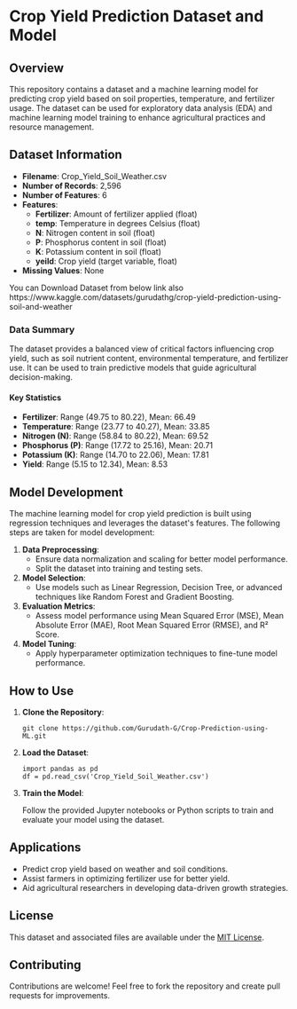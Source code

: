 <h1>Crop Yield Prediction Dataset and Model</h1>

<h2>Overview</h2>
<p>This repository contains a dataset and a machine learning model for predicting crop yield based on soil properties, temperature, and fertilizer usage. The dataset can be used for exploratory data analysis (EDA) and machine learning model training to enhance agricultural practices and resource management.</p>

<h2>Dataset Information</h2>
<ul>
    <li><strong>Filename</strong>: Crop_Yield_Soil_Weather.csv</li>
    <li><strong>Number of Records</strong>: 2,596</li>
    <li><strong>Number of Features</strong>: 6</li>
    <li><strong>Features</strong>:
        <ul>
            <li><strong>Fertilizer</strong>: Amount of fertilizer applied (float)</li>
            <li><strong>temp</strong>: Temperature in degrees Celsius (float)</li>
            <li><strong>N</strong>: Nitrogen content in soil (float)</li>
            <li><strong>P</strong>: Phosphorus content in soil (float)</li>
            <li><strong>K</strong>: Potassium content in soil (float)</li>
            <li><strong>yeild</strong>: Crop yield (target variable, float)</li>
        </ul>
    </li>
    <li><strong>Missing Values</strong>: None</li>
</ul>
<a>You can Download Dataset from below link also</a>
<href>https://www.kaggle.com/datasets/gurudathg/crop-yield-prediction-using-soil-and-weather</href>

<h3>Data Summary</h3>
<p>The dataset provides a balanced view of critical factors influencing crop yield, such as soil nutrient content, environmental temperature, and fertilizer use. It can be used to train predictive models that guide agricultural decision-making.</p>

<h4>Key Statistics</h4>
<ul>
    <li><strong>Fertilizer</strong>: Range (49.75 to 80.22), Mean: 66.49</li>
    <li><strong>Temperature</strong>: Range (23.77 to 40.27), Mean: 33.85</li>
    <li><strong>Nitrogen (N)</strong>: Range (58.84 to 80.22), Mean: 69.52</li>
    <li><strong>Phosphorus (P)</strong>: Range (17.72 to 25.16), Mean: 20.71</li>
    <li><strong>Potassium (K)</strong>: Range (14.70 to 22.06), Mean: 17.81</li>
    <li><strong>Yield</strong>: Range (5.15 to 12.34), Mean: 8.53</li>
</ul>

<h2>Model Development</h2>
<p>The machine learning model for crop yield prediction is built using regression techniques and leverages the dataset's features. The following steps are taken for model development:</p>
<ol>
    <li><strong>Data Preprocessing</strong>:
        <ul>
            <li>Ensure data normalization and scaling for better model performance.</li>
            <li>Split the dataset into training and testing sets.</li>
        </ul>
    </li>
    <li><strong>Model Selection</strong>:
        <ul>
            <li>Use models such as Linear Regression, Decision Tree, or advanced techniques like Random Forest and Gradient Boosting.</li>
        </ul>
    </li>
    <li><strong>Evaluation Metrics</strong>:
        <ul>
            <li>Assess model performance using Mean Squared Error (MSE), Mean Absolute Error (MAE), Root Mean Squared Error (RMSE), and R² Score.</li>
        </ul>
    </li>
    <li><strong>Model Tuning</strong>:
        <ul>
            <li>Apply hyperparameter optimization techniques to fine-tune model performance.</li>
        </ul>
    </li>
</ol>

<h2>How to Use</h2>
<ol>
    <li><strong>Clone the Repository</strong>:
        <pre><code>git clone https://github.com/Gurudath-G/Crop-Prediction-using-ML.git</code></pre>
    </li>
    <li><strong>Load the Dataset</strong>:
        <pre><code>import pandas as pd
df = pd.read_csv('Crop_Yield_Soil_Weather.csv')</code></pre>
    </li>
    <li><strong>Train the Model</strong>:
        <p>Follow the provided Jupyter notebooks or Python scripts to train and evaluate your model using the dataset.</p>
    </li>
</ol>

<h2>Applications</h2>
<ul>
    <li>Predict crop yield based on weather and soil conditions.</li>
    <li>Assist farmers in optimizing fertilizer use for better yield.</li>
    <li>Aid agricultural researchers in developing data-driven growth strategies.</li>
</ul>

<h2>License</h2>
<p>This dataset and associated files are available under the <a href="LICENSE">MIT License</a>.</p>

<h2>Contributing</h2>
<p>Contributions are welcome! Feel free to fork the repository and create pull requests for improvements.</p>
